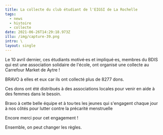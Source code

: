 ```yaml
---
title: La collecte du club étudiant de l'EIGSI de La Rochelle
tags:
  - news
  - histoire
  - collecte
date: 2021-06-26T14:29:18.973Z
illu: /img/capture-39.png
intro: \
layout: single
---
```

Le 10 avril dernier, ces étudiants motivé·es et impliqué·es, membres du BDIS qui est une association solidaire de l'école, ont organisé une collecte au Carrefour Market de Aytre !



BRAVO à elles et eux car ils ont collecté plus de 8277 dons.

Ces dons ont été distribués à des associations locales pour venir en aide à des femmes dans le besoin.



Bravo à cette belle équipe et à tou·tes les jeunes qui s'engagent chaque jour à nos côtés pour lutter contre la précarité menstruelle



Encore merci pour cet engagement !

Ensemble, on peut changer les règles.
